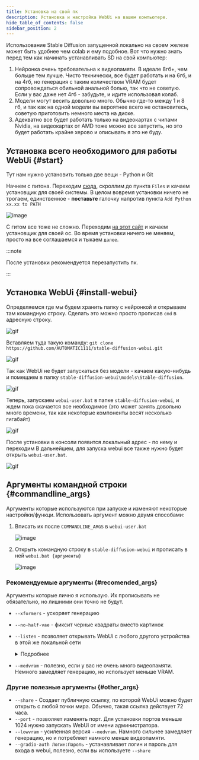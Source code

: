 ```yaml
---
title: Установка на свой пк
description: Установка и настройка WebUi на вашем компьютере.
hide_table_of_contents: false
sidebar_position: 2
---
```

Использование Stable Diffusion запущенной локально на своем железе может быть удобнее чем colab и ему подобное.
Вот что нужно знать перед тем как начинать устанавливать SD на свой компьютер:
1. Нейронка очень требовательна к видеопамяти. В идеале 8гб+, чем больше тем лучше. Чисто технически, все будет работать и на 6гб, и на 4гб, но генерация с таким количеством VRAM будет сопровождаться обильной анальной болью, так что не советую. Если у вас даже нет 4гб - забудьте, и идите использовал колаб.
2. Модели могут весить довольно много. Обычно где-то между 1 и 8 гб, и так как на одной модели вы вероятнее всего не остановитесь, советую приготовить немного места на диске.
3. Адекватно все будет работать только на видеокартах с чипами Nvidia, на видеокартах от AMD тоже можно все запустить, но это будет работать крайне херово и описывать я это не буду.

## Установка всего необходимого для работы WebUi {#start}

Тут нам нужно установить только две вещи - Python и Git

Начнем с питона. Переходим [сюда](https://www.python.org/downloads/release/python-3109/), скроллим до пункта `Files` и качаем установщик для своей системы. 
В целом вовремя установки ничего не трогаем, единственное - **поставьте** галочку напротив пункта `Add Python xx.xx to PATH`

![image](https://i.imgur.com/YWkGXhn.png)

С гитом все тоже не сложно. Переходим [на этот сайт](https://git-scm.com/downloads) и качаем установщик для своей ос.
Во время установки ничего не меняем, просто на все соглашаемся и тыкаем `далее`.

:::note

После установки рекомендуется перезапустить пк.

:::


## Установка WebUi {#install-webui}

Определяемся где мы будем хранить папку с нейронкой и открываем там командную строку. 
Сделать это можно просто прописав `cmd` в адресную строку.

![gif](https://i.imgur.com/se6U2uL.gif)

Вставляем туда такую команду:
`git clone https://github.com/AUTOMATIC1111/stable-diffusion-webui.git`

![gif](https://i.imgur.com/hmECibL.gif)

Так как WebUi не будет запускаться без модели - качаем какую-нибудь и помещаем в папку `stable-diffusion-webui\models\Stable-diffusion`.

![gif](https://i.imgur.com/Wvj5Kj3.gif)

Теперь, запускаем `webui-user.bat` в папке `stable-diffusion-webui`, и ждем пока скачается все необходимое (это может занять довольно много времени, так как некоторые компоненты весят несколько гигабайт)

![gif](https://i.imgur.com/jhBcPzH.gif)

После установки в консоли появится локальный адрес - по нему и переходим
В дальнейшем, для запуска webui все также нужно будет открыть `webui-user.bat`.

![gif](https://i.imgur.com/UgS5j2q.gif)

## Аргументы командной строки {#commandline_args}
Аргументы которые используются при запуске и изменяют некоторые настройки/функци.
Использовать аргумент можно двумя способами:
1. Вписать их после  `COMMANDLINE_ARGS` в `webui-user.bat`

    ![image](https://i.imgur.com/owe9g2S.png) 

2. Открыть командную строку в `stable-diffusion-webui` и прописать в ней `webui.bat {аргументы}`

    ![image](https://i.imgur.com/B0yY31S.png)

### Рекомендуемые аргументы {#recomended_args}
Аргументы которые лично я использую. Их прописывать не обязательно, но лишними они точно не будут.
* `--xformers` - ускоряет генерацию
* `--no-half-vae` - фиксит черные квадраты вместо картинок 
* `--listen` - позволяет открывать WebUi с любого другого устройства в этой же локальной сети 

    <details>
    <summary>Подробнее</summary>
    <div>
    Лично я использовал это так: запускал webui на компьютере, и использовал через ноутбук сидя в другой комнате.
    Также его можно будет открыть на телефоне, или на любом другом устройстве находящемся в одной локальной сети с компьютером на котором запущен webui.

    Для того, чтоб открыть webui на другом устройстве, нужно открыть ссылку формата `http://{локальный ip хоста}:{порт}/` также, вместо ip адреса можно использовать имя компьютера.
    Узнать свой локальный ip можно прописав `ipconfig` в командной строке.
    
    ![image](https://i.imgur.com/ZYt0H4l.png)

    В данном примере, адрес webui будет `http://192.168.1.101:{порт}/`

    ![image](https://i.imgur.com/En2JWv5.jpeg)
            
    </div>
    </details>
    
* `--medvram` - полезно, если у вас не очень много видеопамяти. Немного замедляет генерацию, но использует меньше VRAM.


### Другие полезные аргументы {#other_args}

* `--share` - Создает публичную ссылку, по которой WebUi можно будет открыть с любой точки мира. Обычно, такая ссылка действует 72 часа.
* `--port` - позволяет изменять порт. Для установки портов меньше 1024 нужно запускать WebUi от имени администратора.
* `--lowvram` - усиленная версия `--medvram`. Намного сильнее замедляет генерацию, но и потребляет намного менше видеопамяти.
* `--gradio-auth Логин:Пароль` - устанавливает логин и пароль для входа в webui, полезно, если вы используете `--share`
